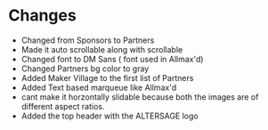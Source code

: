 # Changes

- Changed from Sponsors to Partners
- Made it auto scrollable along with scrollable
- Changed font to DM Sans ( font used in Allmax'd)
- Changed Partners bg color to gray
- Added Maker Village to the first list of Partners
- Added Text based marqueue like Allmax'd
- cant make it horzontally slidable because both the images are of different aspect ratios.
- Added the top header with the ALTERSAGE logo
